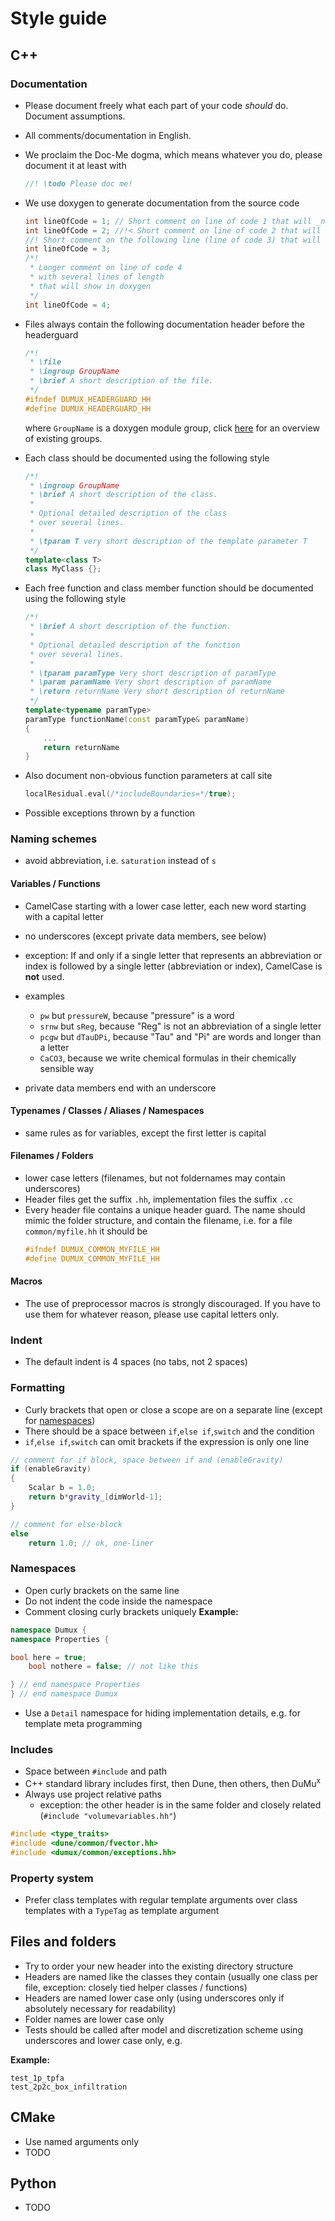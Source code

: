 # Style guide

## C++

### Documentation

* Please document freely what each part of your code _should_ do. Document assumptions.
* All comments/documentation in English.
* We proclaim the Doc-Me dogma, which means whatever you do, please document it at least with
  ```c++
  //! \todo Please doc me!
  ```
* We use doxygen to generate documentation from the source code
  ```c++
  int lineOfCode = 1; // Short comment on line of code 1 that will _not_ show in doxygen
  int lineOfCode = 2; //!< Short comment on line of code 2 that will show in doxygen
  //! Short comment on the following line (line of code 3) that will show in doxygen
  int lineOfCode = 3;
  /*!
   * Longer comment on line of code 4
   * with several lines of length
   * that will show in doxygen
   */
  int lineOfCode = 4;
  ```

* Files always contain the following documentation header before the headerguard
  ```c++
  /*!
   * \file
   * \ingroup GroupName
   * \brief A short description of the file.
   */
  #ifndef DUMUX_HEADERGUARD_HH
  #define DUMUX_HEADERGUARD_HH
  ```
  where `GroupName` is a doxygen module group, click [here](https://git.iws.uni-stuttgart.de/dumux-repositories/dumux/blob/master/doc/doxygen/modules.txt) for an overview of existing groups.

* Each class should be documented using the following style
  ```c++
  /*!
   * \ingroup GroupName
   * \brief A short description of the class.
   *
   * Optional detailed description of the class
   * over several lines.
   *
   * \tparam T very short description of the template parameter T
   */
  template<class T>
  class MyClass {};
  ```

* Each free function and class member function should be documented using the following style
  ```c++
  /*!
   * \brief A short description of the function.
   *
   * Optional detailed description of the function
   * over several lines.
   *
   * \tparam paramType Very short description of paramType
   * \param paramName Very short description of paramName
   * \return returnName Very short description of returnName
   */
  template<typename paramType>
  paramType functionName(const paramType& paramName)
  {
      ...
      return returnName
  }
  ```

* Also document non-obvious function parameters at call site
    ```c++
    localResidual.eval(/*includeBoundaries=*/true);
    ```

* Possible exceptions thrown by a function

### Naming schemes

* avoid abbreviation, i.e. `saturation` instead of `s`


#### Variables / Functions

* CamelCase starting with a lower case letter, each new word starting with a capital letter
* no underscores (except private data members, see below)
* exception: If and only if a single letter that represents an
             abbreviation or index is followed by a single letter (abbreviation or index),
             CamelCase is __not__ used.
* examples
    - `pw` but `pressureW`, because "pressure" is a word
    - `srnw` but `sReg`, because "Reg" is not an abbreviation of a single letter
    - `pcgw` but `dTauDPi`, because "Tau" and "Pi" are words and longer than a letter
    - `CaCO3`, because we write chemical formulas in their chemically sensible way

* private data members end with an underscore

#### Typenames / Classes / Aliases / Namespaces

* same rules as for variables, except the first letter is capital


#### Filenames / Folders

* lower case letters (filenames, but not foldernames may contain underscores)
* Header files get the suffix `.hh`, implementation files the suffix `.cc`
* Every header file contains a unique header guard. The name should mimic the folder structure, and contain the filename,
  i.e. for a file `common/myfile.hh` it should be
  ```c++
  #ifndef DUMUX_COMMON_MYFILE_HH
  #define DUMUX_COMMON_MYFILE_HH
  ```

#### Macros
* The use of preprocessor macros is strongly discouraged. If you have to use them for whatever reason, please use capital letters only.


### Indent

* The default indent is 4 spaces (no tabs, not 2 spaces)

### Formatting

* Curly brackets that open or close a scope are on a separate line (except for [namespaces](#Namespaces))
* There should be a space between `if`,`else if`,`switch` and the condition
* `if`,`else if`,`switch` can omit brackets if the expression is only one line

```c++
// comment for if block, space between if and (enableGravity)
if (enableGravity)
{
    Scalar b = 1.0;
    return b*gravity_[dimWorld-1];
}

// comment for else-block
else
    return 1.0; // ok, one-liner
```

### Namespaces

* Open curly brackets on the same line
* Do not indent the code inside the namespace
* Comment closing curly brackets uniquely
__Example:__

```c++
namespace Dumux {
namespace Properties {

bool here = true;
    bool nothere = false; // not like this

} // end namespace Properties
} // end namespace Dumux
```
* Use a `Detail` namespace for hiding implementation details, e.g. for template meta programming

### Includes

* Space between `#include` and path
* C++ standard library includes first, then Dune, then others, then DuMu<sup>x</sup>
* Always use project relative paths
    - exception: the other header is in the same folder and closely related (`#include "volumevariables.hh"`)

```c++
#include <type_traits>
#include <dune/common/fvector.hh>
#include <dumux/common/exceptions.hh>
```

### Property system

* Prefer class templates with regular template arguments over class templates with a `TypeTag` as template argument

## Files and folders

* Try to order your new header into the existing directory structure
* Headers are named like the classes they contain (usually one class per file, exception: closely tied helper classes / functions)
* Headers are named lower case only (using underscores only if absolutely necessary for readability)
* Folder names are lower case only
* Tests should be called after model and discretization scheme using underscores and lower case only, e.g.

__Example:__
```
test_1p_tpfa
test_2p2c_box_infiltration
```

## CMake

* Use named arguments only
* TODO

## Python

* TODO
